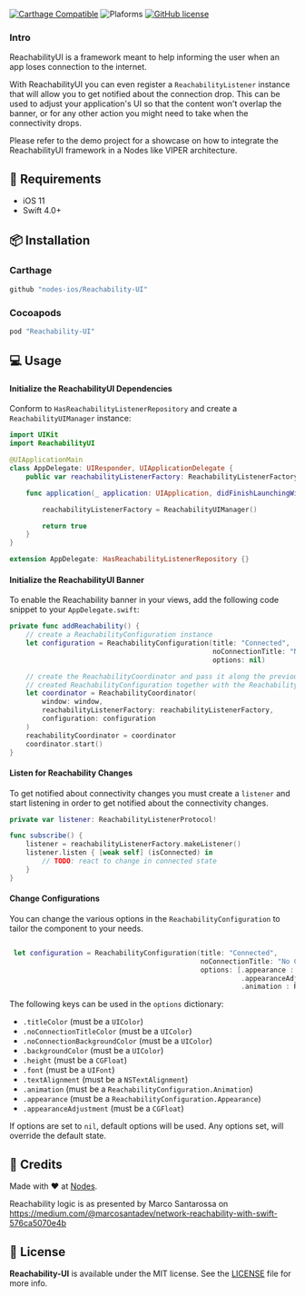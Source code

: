 [![Carthage Compatible](https://img.shields.io/badge/carthage-compatible-4BC51D.svg?style=flat)](https://github.com/Carthage/Carthage)
![Plaforms](https://img.shields.io/badge/platforms-iOS%20-lightgrey.svg)
[![GitHub license](https://img.shields.io/badge/license-MIT-blue.svg)](https://github.com/nodes-ios/Reachability-UI/blob/master/LICENSE)
### Intro

ReachabilityUI is a framework meant to help informing the user when an app loses connection  to the internet.

With ReachabilityUI you can even register a `ReachabilityListener` instance that will allow you to get notified about the connection drop. This can be used to adjust your application's UI so that the content won't overlap the banner, or for any other action you might need to take when the connectivity drops.

Please refer to the demo project for a showcase on how to integrate the ReachabilityUI framework in a Nodes like VIPER architecture.


## 📝 Requirements

- iOS 11
- Swift 4.0+

## 📦 Installation

### Carthage
~~~bash
github "nodes-ios/Reachability-UI"
~~~

### Cocoapods
~~~bash
pod "Reachability-UI"
~~~

## 💻 Usage

#### Initialize the ReachabilityUI Dependencies

Conform to `HasReachabilityListenerRepository` and create a `ReachabilityUIManager` instance:

```swift
import UIKit
import ReachabilityUI

@UIApplicationMain
class AppDelegate: UIResponder, UIApplicationDelegate {
    public var reachabilityListenerFactory: ReachabilityListenerFactoryProtocol!

    func application(_ application: UIApplication, didFinishLaunchingWithOptions launchOptions: [UIApplication.LaunchOptionsKey: Any]?) -> Bool {

        reachabilityListenerFactory = ReachabilityUIManager()

        return true
    }
}

extension AppDelegate: HasReachabilityListenerRepository {}
```

#### Initialize the ReachabilityUI Banner

To enable the Reachability banner in your views, add the following code snippet to your `AppDelegate.swift`:

```swift
private func addReachability() {
    // create a ReachabilityConfiguration instance  
    let configuration = ReachabilityConfiguration(title: "Connected",
                                                  noConnectionTitle: "No Connection",
                                                  options: nil)

    // create the ReachabilityCoordinator and pass it along the previously
    // created ReachabilityConfiguration together with the ReachabilityListenerFactoryProtocol
    let coordinator = ReachabilityCoordinator(
        window: window,
        reachabilityListenerFactory: reachabilityListenerFactory,
        configuration: configuration
    )
    reachabilityCoordinator = coordinator
    coordinator.start()
}
```

#### Listen for Reachability Changes
To get notified about connectivity changes you must create a `listener` and start listening in order to get notified about the connectivity changes.

```swift
private var listener: ReachabilityListenerProtocol!

func subscribe() {
    listener = reachabilityListenerFactory.makeListener()
    listener.listen { [weak self] (isConnected) in
        // TODO: react to change in connected state
    }
}

```

#### Change Configurations
You can change the various options in the `ReachabilityConfiguration` to tailor the component to your needs.
```swift

 let configuration = ReachabilityConfiguration(title: "Connected",
                                               noConnectionTitle: "No Connection",
                                               options: [.appearance : ReachabilityConfiguration.Appearance.bottom,
                                                         .appearanceAdjustment : CGFloat(-100),
                                                         .animation : ReachabilityConfiguration.Animation.slideAndFadeInOutFromBottom])

```

The following keys can be used in the `options` dictionary:
* `.titleColor` (must be a `UIColor`)
* `.noConnectionTitleColor` (must be a `UIColor`)
* `.noConnectionBackgroundColor` (must be a `UIColor`)
* `.backgroundColor` (must be a `UIColor`)
* `.height` (must be a `CGFloat`)
* `.font` (must be a `UIFont`)
* `.textAlignment` (must be a `NSTextAlignment`)
* `.animation` (must be a `ReachabilityConfiguration.Animation`)
* `.appearance` (must be a `ReachabilityConfiguration.Appearance`)
* `.appearanceAdjustment` (must be a `CGFloat`)

If options are set to `nil`, default options will be used. Any options set, will override the default state.

## 👥 Credits
Made with ❤️ at [Nodes](http://nodesagency.com).

Reachability logic is as presented by Marco Santarossa on https://medium.com/@marcosantadev/network-reachability-with-swift-576ca5070e4b

## 📄 License
**Reachability-UI** is available under the MIT license. See the [LICENSE](https://github.com/nodes-ios/Reachability-UI/blob/master/LICENSE) file for more info.
